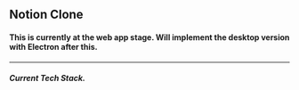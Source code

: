## Notion Clone

#### This is currently at the web app stage. Will implement the desktop version with Electron after this.

---

##### Current Tech Stack.
